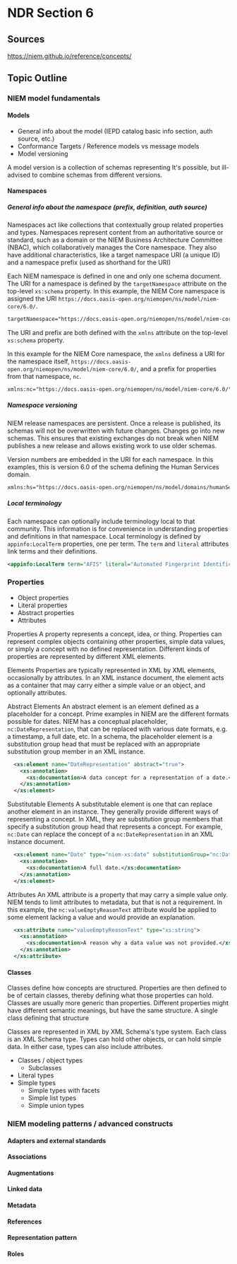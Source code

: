 # NDR Section 6

## Sources

https://niem.github.io/reference/concepts/


## Topic Outline

### NIEM model fundamentals

#### Models

- General info about the model (IEPD catalog basic info section, auth source, etc.)
- Conformance Targets / Reference models vs message models
- Model versioning

A model version is a collection of schemas representing
It's possible, but ill-advised to combine schemas from different versions.

#### Namespaces

##### General info about the namespace (prefix, definition, auth source)

Namespaces act like collections that contextually group related properties and types. Namespaces represent content from an authoritative source or standard, such as a domain or the NIEM Business Architecture Committee (NBAC), which collaboratively manages the Core namespace. They also have additional characteristics, like a target namespace URI (a unique ID) and a namespace prefix (used as shorthand for the URI)

Each NIEM namespace is defined in one and only one schema document. The URI for a namespace is defined by the `targetNamespace` attribute on the top-level `xs:schema` property. In this example, the NIEM Core namespace is assigned the URI `https://docs.oasis-open.org/niemopen/ns/model/niem-core/6.0/`.

```xml
targetNamespace="https://docs.oasis-open.org/niemopen/ns/model/niem-core/6.0/"
```
The URI and prefix are both defined with the `xmlns` attribute on the top-level `xs:schema` property.

In this example for the NIEM Core namespace, the `xmlns` definess a URI for the namespace itself, `https://docs.oasis-open.org/niemopen/ns/model/niem-core/6.0/`, and a prefix for properties from that namespace, `nc`.

```xml
xmlns:nc="https://docs.oasis-open.org/niemopen/ns/model/niem-core/6.0/"
```

##### Namespace versioning

NIEM release namespaces are persistent. Once a release is published, its schemas will not be overwritten with future changes. Changes go into new schemas. This ensures that existing exchanges do not break when NIEM publishes a new release and allows existing work to use older schemas.

Version numbers are embedded in the URI for each namespace. In this examples, this is version 6.0 of the schema defining the Human Services domain.

```xml
xmlns:hs="https://docs.oasis-open.org/niemopen/ns/model/domains/humanServices/6.0/"
```

##### Local terminology

Each namespace can optionally include terminology local to that community. This information is for convenience in understanding properties and definitions in that namespace. Local terminology is defined by `appinfo:LocalTerm` properties, one per term. The `term` and `literal` attributes link terms and their definitions.

```xml
<appinfo:LocalTerm term="AFIS" literal="Automated Fingerprint Identification System"/>
```



### Properties

- Object properties
- Literal properties
- Abstract properties
- Attributes


Properties
A property represents a concept, idea, or thing. Properties can represent complex objects containing other properties, simple data values, or simply a concept with no defined representation. Different kinds of properties are represented by different XML elements.

Elements
Properties are typically represented in XML by XML elements, occasionally by attributes. In an XML instance document, the element acts as a container that may carry either a simple value or an object, and optionally attributes.

Abstract Elements
An abstract element is an element defined as a placeholder for a concept. Prime examples in NIEM are the different formats possible for dates. NIEM has a conceptual placeholder, `nc:DateRepresentation`, that can be replaced with various date formats, e.g. a timestamp, a full date, etc. In a schema, the placeholder element is a substitution group head that must be replaced with an appropriate substitution group member in an XML instance.

```xml
  <xs:element name="DateRepresentation" abstract="true">
    <xs:annotation>
      <xs:documentation>A data concept for a representation of a date.</xs:documentation>
    </xs:annotation>
  </xs:element>
```
Substitutable Elements
A substitutable element is one that can replace another element in an instance. They generally provide different ways of representing a concept. In XML, they are substitution group members that specify a substitution group head that represents a concept. For example, `nc:Date` can replace the concept of a `nc:DateRepresentation` in an XML instance document.

```xml
  <xs:element name="Date" type="niem-xs:date" substitutionGroup="nc:DateRepresentation" nillable="true">
    <xs:annotation>
      <xs:documentation>A full date.</xs:documentation>
    </xs:annotation>
  </xs:element>
```

Attributes
An XML attribute is a property that may carry a simple value only. NIEM tends to limit attributes to metadata, but that is not a requirement. In this example, the `nc:valueEmptyReasonText` attribute would be applied to some element lacking a value and would provide an explanation.

```xml
  <xs:attribute name="valueEmptyReasonText" type="xs:string">
    <xs:annotation>
      <xs:documentation>A reason why a data value was not provided.</xs:documentation>
    </xs:annotation>
  </xs:attribute>
```

#### Classes

Classes define how concepts are structured. Properties are then defined to be of certain classes, thereby defining what those properties can hold. Classes are usually more generic than properties. Different properties might have different semantic meanings, but have the same structure. A single class defining that structure

Classes are represented in XML by XML Schema's type system. Each class is an XML Schema type. Types can hold other objects, or can hold simple data. In either case, types can also include attributes.

- Classes / object types
	- Subclasses
- Literal types
- Simple types
	- Simple types with facets
	- Simple list types
	- Simple union types

### NIEM modeling patterns / advanced constructs

#### Adapters and external standards

#### Associations

#### Augmentations

#### Linked data

#### Metadata

#### References

#### Representation pattern

#### Roles
